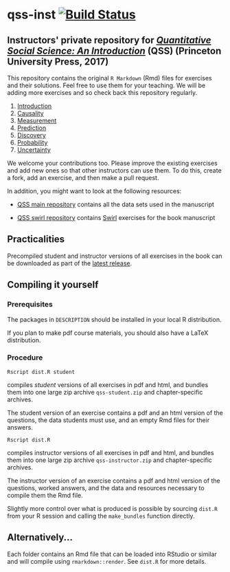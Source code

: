 # qss-inst [![Build Status](https://travis-ci.com/kosukeimai/qss-inst.svg?token=JxpGcfuMTdnnLSenfvSD&branch=master)](https://travis-ci.com/kosukeimai/qss-inst)

## Instructors' private repository for *[Quantitative Social Science: An Introduction](http://imai.princeton.edu/tmp/secure/qss.pdf)* (QSS) (Princeton University Press, 2017)

This repository contains the original `R Markdown` (Rmd) files for
exercises and their solutions.  Feel free to use them for your
teaching.  We will be adding more exercises and so check back this
repository regularly.

1. [Introduction](INTRO)
2. [Causality](CAUSALITY)
3. [Measurement](MEASUREMENT)
4. [Prediction](PREDICTION)
5. [Discovery](DISCOVERY)
6. [Probability](PROBABILITY)
7. [Uncertainty](UNCERTAINTY)

We welcome your contributions too.  Please improve the existing
exercises and add new ones so that other instructors can use them.  To
do this, create a fork, add an exercise, and then make a pull
request.

In addition, you might want to look at the following resources:

- [QSS main repository](https://github.com/kosukeimai/qss) contains
  all the data sets used in the manuscript

- [QSS swirl repository](https://github.com/kosukeimai/qss-swirl)
  contains [Swirl](http://swirlstats.com/) exercises for the book
  manuscript

## Practicalities

Precompiled student and instructor versions of all exercises in the
book can be downloaded as part of the [latest
release](https://github.com/kosukeimai/qss-inst/releases/latest).

## Compiling it yourself

### Prerequisites

The packages in `DESCRIPTION` should be installed in your local R
distribution.

If you plan to make pdf course materials, you should also have a LaTeX
distribution.

### Procedure

```
Rscript dist.R student
```

compiles *student* versions of all exercises in pdf and html, and
bundles them into one large zip archive `qss-student.zip` and
chapter-specific archives.

The student version of an exercise contains a pdf and an html version
of the questions, the data students must use, and an empty Rmd files
for their answers.

```
Rscript dist.R
``` 

compiles instructor versions of all exercises in pdf and html, and
bundles them into one large zip archive `qss-instructor.zip` and
chapter-specific archives.

The instructor version of an exercise contains a pdf and html version
of the questions, worked answers, and the data and resources necessary
to compile them the Rmd file.

Slightly more control over what is produced is possible by sourcing
`dist.R` from your R session and calling the `make_bundles` function
directly.

## Alternatively...

Each folder contains an Rmd file that can be loaded into RStudio or
similar and will compile using `rmarkdown::render`.  See `dist.R` for
more details.

